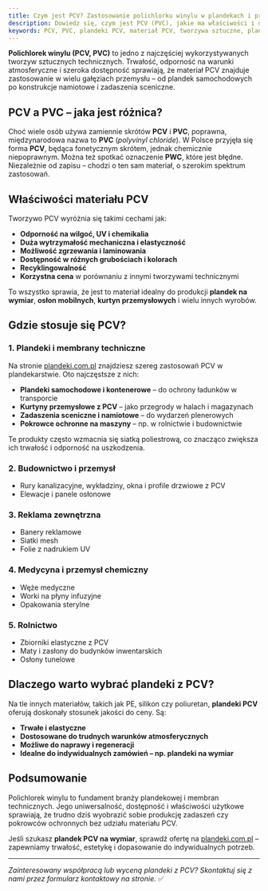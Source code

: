 ```yaml
---
title: Czym jest PCV? Zastosowanie polichlorku winylu w plandekach i przemyśle
description: Dowiedz się, czym jest PCV (PVC), jakie ma właściwości i dlaczego jest tak powszechnie stosowane w produkcji plandek, zadaszeń i osłon przemysłowych. 
keywords: PCV, PVC, plandeki PCV, materiał PCV, tworzywa sztuczne, plandeki na wymiar, membrany techniczne
---
```


**Polichlorek winylu (PCV, PVC)** to jedno z najczęściej wykorzystywanych tworzyw sztucznych technicznych. Trwałość, odporność na warunki atmosferyczne i szeroka dostępność sprawiają, że materiał PCV znajduje zastosowanie w wielu gałęziach przemysłu – od plandek samochodowych po konstrukcje namiotowe i zadaszenia sceniczne.

## PCV a PVC – jaka jest różnica?

Choć wiele osób używa zamiennie skrótów **PCV** i **PVC**, poprawna, międzynarodowa nazwa to **PVC** (*polyvinyl chloride*). W Polsce przyjęła się forma **PCV**, będąca fonetycznym skrótem, jednak chemicznie niepoprawnym. Można też spotkać oznaczenie **PWC**, które jest błędne. Niezależnie od zapisu – chodzi o ten sam materiał, o szerokim spektrum zastosowań.

## Właściwości materiału PCV

Tworzywo PCV wyróżnia się takimi cechami jak:

- **Odporność na wilgoć, UV i chemikalia**  
- **Duża wytrzymałość mechaniczna i elastyczność**  
- **Możliwość zgrzewania i laminowania**  
- **Dostępność w różnych grubościach i kolorach**  
- **Recyklingowalność**  
- **Korzystna cena** w porównaniu z innymi tworzywami technicznymi

To wszystko sprawia, że jest to materiał idealny do produkcji **plandek na wymiar**, **osłon mobilnych**, **kurtyn przemysłowych** i wielu innych wyrobów.

## Gdzie stosuje się PCV?

### 1. **Plandeki i membrany techniczne**

Na stronie [plandeki.com.pl](https://plandeki.com.pl/oferta) znajdziesz szereg zastosowań PCV w plandekarstwie. Oto najczęstsze z nich:

- **Plandeki samochodowe i kontenerowe** – do ochrony ładunków w transporcie
- **Kurtyny przemysłowe z PCV** – jako przegrody w halach i magazynach
- **Zadaszenia sceniczne i namiotowe** – do wydarzeń plenerowych
- **Pokrowce ochronne na maszyny** – np. w rolnictwie i budownictwie

Te produkty często wzmacnia się siatką poliestrową, co znacząco zwiększa ich trwałość i odporność na uszkodzenia.

### 2. **Budownictwo i przemysł**

- Rury kanalizacyjne, wykładziny, okna i profile drzwiowe z PCV  
- Elewacje i panele osłonowe

### 3. **Reklama zewnętrzna**

- Banery reklamowe  
- Siatki mesh  
- Folie z nadrukiem UV

### 4. **Medycyna i przemysł chemiczny**

- Węże medyczne  
- Worki na płyny infuzyjne  
- Opakowania sterylne

### 5. **Rolnictwo**

- Zbiorniki elastyczne z PCV  
- Maty i zasłony do budynków inwentarskich  
- Osłony tunelowe

## Dlaczego warto wybrać plandeki z PCV?

Na tle innych materiałów, takich jak PE, silikon czy poliuretan, **plandeki PCV** oferują doskonały stosunek jakości do ceny. Są:

- **Trwałe i elastyczne**
- **Dostosowane do trudnych warunków atmosferycznych**
- **Możliwe do naprawy i regeneracji**
- **Idealne do indywidualnych zamówień – np. plandeki na wymiar**

## Podsumowanie

Polichlorek winylu to fundament branży plandekowej i membran technicznych. Jego uniwersalność, dostępność i właściwości użytkowe sprawiają, że trudno dziś wyobrazić sobie produkcję zadaszeń czy pokrowców ochronnych bez udziału materiału PCV.

Jeśli szukasz **plandek PCV na wymiar**, sprawdź ofertę na [plandeki.com.pl](https://plandeki.com.pl/oferta) – zapewniamy trwałość, estetykę i dopasowanie do indywidualnych potrzeb.

---

*Zainteresowany współpracą lub wyceną plandeki z PCV? Skontaktuj się z nami przez formularz kontaktowy na stronie.* ✅
